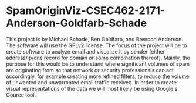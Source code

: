 # SpamOriginViz-CSEC462-2171-Anderson-Goldfarb-Schade
This project is by Michael Schade, Ben Goldfarb, and Brendon Anderson. The software will use the GPLv2 license. The focus of the project will be to create software to analyze email and visualize it by sender (either address/ip/dns record for domain or some combination thereof). Mainly, the purpose for this would be to understand where significant volumes of spam are originating from so that network or security professionals can act accordingly, for example creating more refined filters, to reduce the volume of unwanted and unwarranted email traffic received. In order to create visual representations of the data we will most likely be using Google's Gource tool.
